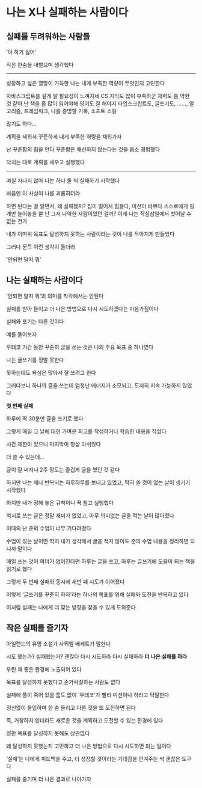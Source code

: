 # 나는 X나 실패하는 사람이다

## 실패를 두려워하는 사람들

‘아 하기 싫어’

작은 한숨을 내뱉으며 생각했다

---

성장하고 싶은 열망이 가득한 나는 내게 부족한 역량이 무엇인지 고민한다

자바스크립트를 깊게 알 필요성이 느껴지네
CS 지식도 많이 부족하군
체력도 좀 약한 것 같아
난 책을 좀 많이 읽어야해
영어도 잘 해야지
타입스크립트도, 글쓰기도, …..., 알고리즘, 프레임워크, 나를 증명할 기록, 소프트 스킬

많기도 하다...

계획을 세워서 꾸준하게 내게 부족한 역량을 채워가자

난 꾸준함의 힘을 안다
꾸준함은 배신하지 않는다는 것을 몸소 경험했다

닥치는 대로 계획을 세우고 실행했다

---

며칠 지나지 않아 나는 하나 둘 씩 실패하기 시작했다

처음엔 이 사실이 나를 괴롭히더라

하면 된다는 걸 알면서, 왜 실패했지?
집이 멀어서 힘들다, 미션이 바쁘다 스스로에게 핑계만 늘어놓을 뿐 난 그저 나약한 사람이었던 걸까?
이제 나는 작심삼일에서 벗어날 수 없는 건가

내가 이따위 목표도 달성하지 못하는 사람이라는 것이 나를 작아지게 만들었다

그러다 문득 이런 생각이 들더라

‘안되면 말지 뭐’

## 나는 실패하는 사람이다

‘안되면 말지 뭐’의 의미를 착각해서는 안된다

실패를 받아 들이고 더 나은 방법으로 다시 시도하겠다는 마음가짐이다

실패와 포기는 다른 것이다

예를 들어보자

우테코 기간 동안 꾸준히 글을 쓰는 것은 나의 주요 목표 중 하나였다

나는 글쓰기를 정말 못한다

못하는데도 욕심은 많아서 잘 쓰려고 한다

그러다보니 하나의 글을 쓰는데 엄청난 에너지가 소모되고, 도저히 지속 가능하지 않았다

**첫 번째 실패**

하루에 딱 30분만 글을 쓰기로 했다

그렇게 매일 그 날에 대한 가벼운 회고를 작성하거나 학습한 내용을 적었다

시간 제한이 있으니 마지막이 항상 아쉬웠다

더 쓸 수 있는데…

글이 잘 써지니 2주 정도는 즐겁게 글을 썼던 것 같다

하지만 나는 꽤나 반복되는 하루하루를 보내고 있었고, 딱히 쓸 것이 없는 날이 생기기 시작했다

하지만 내가 정해 놓은 규칙이니 꾹 참고 실행했다

억지로 쓰는 글은 정말 재미가 없었고, 아무 의미없는 글을 적는 날이 많아졌다

이때의 난 준의 수업이 너무 기다려졌다

수업이 있는 날이면 딱히 내가 생각해서 글을 적지 않아도 준의 수업 내용을 정리하면 되니까 말이다

매일 쓰는 것이 의미가 없어진다면 하루는 글을 쓰고, 하루는 글쓰기에 도움이 되는 책을 읽기로 했다

그렇게 두 번째 실패와 동시에 세번 째 시도가 이어졌다

이렇게 ‘글쓰기를 꾸준히 하자’라는 하나의 목표를 위해 실패와 도전을 반복하고 있다

이처럼 실패는 나에게 더 맞는 방향을 찾을 수 있게 도와준다

## 작은 실패를 즐기자

아일랜드의 유명 소설가 사뮈엘 베케트가 말한다

시도 했는가? 실패했는가? 괜찮다
다시 시도하라
다시 실패하라
**더 나은 실패를 하라**

우린 꽤 좋은 환경에 노출되어 있다

목표를 달성하지 못했다고 손가락질하는 사람도 없다

실패에 풀이 죽어 있을 틈도 없이 ‘우테코’가 빨리 미션이나 하라고 닥달한다

정신없이 몰입하며 한 숨 돌리고 다른 것을 또 도전하면 된다

즉, 거창하지 않더라도 새로운 것을 계획하고 도전할 수 있는 환경에 있다

정한 목표를 달성하지 못해도 상관없다

왜 달성하지 못했는지 고민하고 더 나은 방법으로 다시 시도하면 되는 일이다

‘실패’는 나에게 피드백을 주고, 더 성장할 것이라는 기대감을 안겨주는 썩 괜찮은 도구다

실패를 즐기며 더 나은 결과로 나아가자
